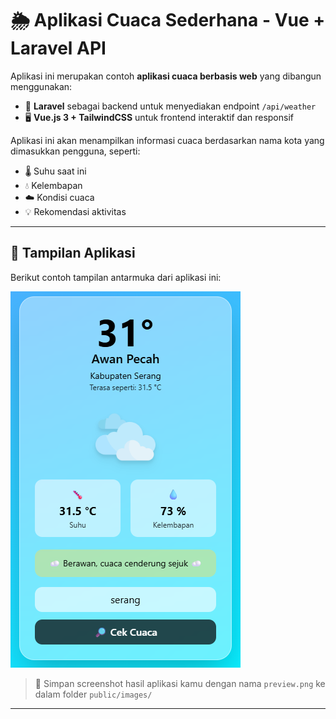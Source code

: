 # 🌦️ Aplikasi Cuaca Sederhana - Vue + Laravel API

Aplikasi ini merupakan contoh **aplikasi cuaca berbasis web** yang dibangun menggunakan:
- 🧠 **Laravel** sebagai backend untuk menyediakan endpoint `/api/weather`
- 🖥️ **Vue.js 3 + TailwindCSS** untuk frontend interaktif dan responsif

Aplikasi ini akan menampilkan informasi cuaca berdasarkan nama kota yang dimasukkan pengguna, seperti:
- 🌡️ Suhu saat ini  
- 💧 Kelembapan  
- ☁️ Kondisi cuaca  
- 💡 Rekomendasi aktivitas  

---

## 📸 Tampilan Aplikasi

Berikut contoh tampilan antarmuka dari aplikasi ini:

![Tampilan Cuaca](./public/preview.png)

> 📌 Simpan screenshot hasil aplikasi kamu dengan nama `preview.png` ke dalam folder `public/images/`

---
